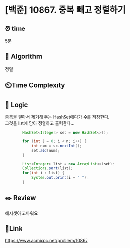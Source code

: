 # [백준] 10867. 중복 빼고 정렬하기


## ⏰ **time**
5분

## :pushpin: **Algorithm**
정렬

## ⏲️**Time Complexity**


## :round_pushpin: **Logic**
중복을 알아서 제거해 주는 HashSet에다가 수를 저장한다.  <br/>
그것을 list에 담아 정렬하고 출력한다...
```java
        HashSet<Integer> set = new HashSet<>();

        for (int i = 0; i < n; i++) {
            int num = sc.nextInt();
            set.add(num);
        }

        List<Integer> list = new ArrayList<>(set);
        Collections.sort(list);
        for(int i : list) {
            System.out.print(i + " ");
        }
```


## :black_nib: **Review**
해시셋아 고마워요 

## 📡**Link**
https://www.acmicpc.net/problem/10867
